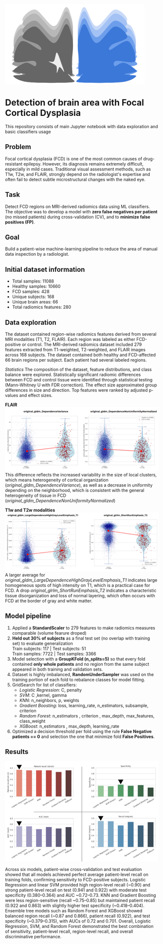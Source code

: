 ![Логотип](https://github.com/AndrewBioChem/NEUROML_FCD/blob/main/Adobe%20Express%20-%20file.png)

# Detection of brain area with Focal Cortical Dysplasia
This repository consists of main Jupyter notebook with data exploration and basic classifiers usage

## Problem
Focal cortical dysplasia (FCD) is one of the most common causes of drug-resistant epilepsy. However, its diagnosis remains extremely difficult, especially in mild cases. Traditional visual assessment methods, such as T1w, T2w, and FLAIR, strongly depend on the radiologist's expertise and often fail to detect subtle microstructural changes with the naked eye.

## Task
Detect FCD regions on MRI-derived radiomics data using ML classifiers. The objective was to develop a model with **zero false negatives per patient** (no missed patients) during cross-validation (CV), and to **minimize false positives (FP)**.

## Goal
Build a patient-wise machine-learning pipeline to reduce the area of manual data inspection by a radiologist.

## Initial dataset information
- Total samples: 11088
- Healthy samples: 10660
- FCD samples: 428
- Unique subjects: 168
- Unique brain areas: 66
- Total radiomics features: 280

## Data exploration
The dataset contained region-wise radiomics features derived from several MRI modalities (T1, T2, FLAIR). Each region was labeled as either FCD-positive or control. The MRI-derived radiomics dataset included 279 features extracted from T1-weighted, T2-weighted, and FLAIR images across 168 subjects. The dataset contained both healthy and FCD-affected 66 brain regions per subject. Each patient had several labeled regions.

*Statistics*
The composition of the dataset, feature distributions, and class balance were explored. Statistically significant radiomic differences between FCD and control tissue were identified through statistical testing (Mann-Whitney U with FDR correction). The effect size approximated group differences in size and direction. Top features were ranked by adjusted p-values and effect sizes.

**FLAIR** 
![image](https://github.com/AndrewBioChem/NEUROML_FCD/blob/main/2025-10-24_14-38-12.png)
This difference reflects the increased variability in the size of local clusters, which means heterogeneity of cortical organization (*original_gldm_DependenceVariance*), as well as a decrease in uniformity depending on the neighborhood, which is consistent with the general heterogeneity of tissue in FCD (*original_gldm_DependenceNonUniformityNormalized*)

**T1w and T2w modalities**
![image](https://github.com/AndrewBioChem/NEUROML_FCD/blob/main/2025-10-24_15-01-06.png)
A larger average for *original_gldm_LargeDependenceHighGrayLevelEmphasis_T1* indicates large homogeneous spots of high intensity on T1, which is a practical case for FCD. A drop *original_glrlm_ShortRunEmphasis_T2* indicates a characteristic tissue disorganization and loss of normal layering, which often occurs with FCD at the border of gray and white matter.

## Model pipeline 
1) Applied a **StandardScaler** to 279 features to make radiomics measures comparable (volume fearure droped)
2) **Held out 30% of subjects** as a final test set (no overlap with training set) to evaluate generalization\
   Train subjects: 117 | Test subjects: 51\
   Train samples: 7722 | Test samples: 3366
3) Model selection with a **GroupKFold (n_splits=5)** so that every fold contained **only whole patients** and no region from the same subject appeared in both training and validation sets. 
4) Dataset is highly imbalanced, **RandomUnderSampler** was used on the training portion of each fold to rebalance classes for model fitting.
5) GridSearch for list of classifiers:
   - *Logistic Regression*: C, penalty
   - *SVM*: C ,kernel,  gamma
   - *KNN*: n_neighbors, p, weights
   - *Gradient Boosting*: loss, learning_rate, n_estimators, subsample, criterion
   - *Random Forest*: n_estimators , criterion , max_depth, max_features, class_weight
   - *XGBoost*: n_estimators , max_depth, learning_rate
6) Optimized a decision threshold per fold using the rule **False Negative patients == 0** and selection the one that minimize fold **False Positives**.

## Results
![image](https://github.com/AndrewBioChem/NEUROML_FCD/blob/main/2025-10-24_17-37-28.png)

Across six models, patient-wise cross-validation and test evaluation showed that all models achieved perfect average patient-level recall on training folds, confirming sensitivity to FCD-positive subjects. Logistic Regression and linear SVM provided high region-level recall (~0.90) and strong patient-level recall on test (0.941 and 0.922) with moderate test specificity (0.380–0.364) and AUC ~0.72–0.73. KNN and Gradient Boosting were less region-sensitive (recall ~0.75–0.85) but maintained patient recall (0.922 and 0.863) with slightly higher test specificity (~0.418–0.404). Ensemble tree models such as Random Forest and XGBoost showed balanced region recall (~0.87 and 0.866), patient recall (0.922), and test specificity (~0.379–0.315), with AUCs of 0.72 and 0.701. 
Overall, Logistic Regression, SVM, and Random Forest demonstrated the best combination of sensitivity, patient-level recall, region-level recall, and overall discriminative performance.   
